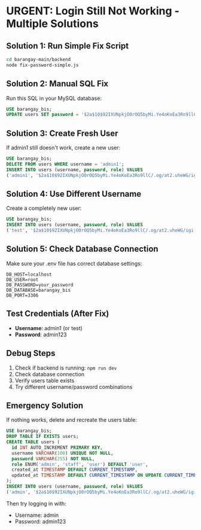 # URGENT: Login Still Not Working - Multiple Solutions

## Solution 1: Run Simple Fix Script
```bash
cd barangay-main/backend
node fix-password-simple.js
```

## Solution 2: Manual SQL Fix
Run this SQL in your MySQL database:
```sql
USE barangay_bis;
UPDATE users SET password = '$2a$10$92IXUNpkjO0rOQ5byMi.Ye4oKoEa3Ro9llC/.og/at2.uheWG/igi' WHERE username = 'admin1';
```

## Solution 3: Create Fresh User
If admin1 still doesn't work, create a new user:
```sql
USE barangay_bis;
DELETE FROM users WHERE username = 'admin1';
INSERT INTO users (username, password, role) VALUES 
('admin1', '$2a$10$92IXUNpkjO0rOQ5byMi.Ye4oKoEa3Ro9llC/.og/at2.uheWG/igi', 'admin');
```

## Solution 4: Use Different Username
Create a completely new user:
```sql
USE barangay_bis;
INSERT INTO users (username, password, role) VALUES 
('test', '$2a$10$92IXUNpkjO0rOQ5byMi.Ye4oKoEa3Ro9llC/.og/at2.uheWG/igi', 'admin');
```

## Solution 5: Check Database Connection
Make sure your .env file has correct database settings:
```env
DB_HOST=localhost
DB_USER=root
DB_PASSWORD=your_password
DB_DATABASE=barangay_bis
DB_PORT=3306
```

## Test Credentials (After Fix)
- **Username**: admin1 (or test)
- **Password**: admin123

## Debug Steps
1. Check if backend is running: `npm run dev`
2. Check database connection
3. Verify users table exists
4. Try different username/password combinations

## Emergency Solution
If nothing works, delete and recreate the users table:
```sql
USE barangay_bis;
DROP TABLE IF EXISTS users;
CREATE TABLE users (
  id INT AUTO_INCREMENT PRIMARY KEY,
  username VARCHAR(100) UNIQUE NOT NULL,
  password VARCHAR(255) NOT NULL,
  role ENUM('admin', 'staff', 'user') DEFAULT 'user',
  created_at TIMESTAMP DEFAULT CURRENT_TIMESTAMP,
  updated_at TIMESTAMP DEFAULT CURRENT_TIMESTAMP ON UPDATE CURRENT_TIMESTAMP
);
INSERT INTO users (username, password, role) VALUES 
('admin', '$2a$10$92IXUNpkjO0rOQ5byMi.Ye4oKoEa3Ro9llC/.og/at2.uheWG/igi', 'admin');
```

Then try logging in with:
- Username: admin
- Password: admin123
